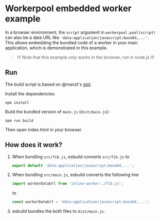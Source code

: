 # Workerpool embedded worker example

In a browser environment, the `script` argument in `workerpool.pool(script)` can also be a data URL like `'data:application/javascript;base64,...'`. This allows embedding the bundled code of a worker in your main application, which is demonstrated in this example.

> !!! Note that this example only works in the browser, not in node.js !!!

## Run

The build script is based on @manzt's [gist](https://gist.github.com/manzt/689e4937f5ae998c56af72efc9217ef0).

Install the dependencies:

```
npm install
```

Build the bundled version of `main.js` (`dist/main.js`):

```
npm run build
```

Then open index.html in your browser.

## How does it work?

1.  When bundling `src/fib.js`, esbuild converts `src/fib.js` to
     ```js
     export default 'data:application/javascript;base64,...';
     ```

2.  When bundling `src/main.js`, esbuild converts the following line

    ```js
    import workerDataUrl from 'inline-worker:./fib.js';
    ```
    
    to 

    ```js
    const workerDataUrl = 'data:application/javascript;base64,...';
    ```
3. esbuild bundles the both files to `dist/main.js`.